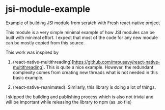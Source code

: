 # jsi-module-example
Example of building JSI module from scratch with Fresh react-native project


This module is a very simple minimal example of how JSI modules can be built with minimal effort.
I expect that most of the code for any new module can be mostly copied from this source. 

This work was  inspired by

1. (react-native-multithreading)[https://github.com/mrousavy/react-native-multithreading]. This is quite a nice example.
However, the redundant complexity comes from creating new threads what is not needed in this basic example.

2. (react-native-reanimated). Similarly, this library is doing a lot of things.

I skipped the building and publishing process which is also not trivial and will be important while releasing the library to npm (as .so file)
